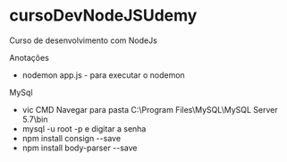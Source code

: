 # cursoDevNodeJSUdemy
Curso de desenvolvimento com NodeJs

Anotações
 - nodemon app.js - para executar o nodemon


 MySql
  - vic CMD Navegar para pasta C:\Program Files\MySQL\MySQL Server 5.7\bin
  - mysql -u root -p e digitar a senha
  - npm install consign --save
  - npm install body-parser --save
